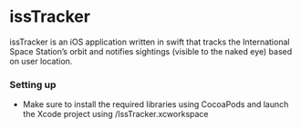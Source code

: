 # issTracker #

issTracker is an iOS application written in swift that tracks the International Space Station’s orbit and notifies sightings (visible to the naked eye) based on user location.

### Setting up ###

* Make sure to install the required libraries using CocoaPods and launch the Xcode project using /IssTracker.xcworkspace

